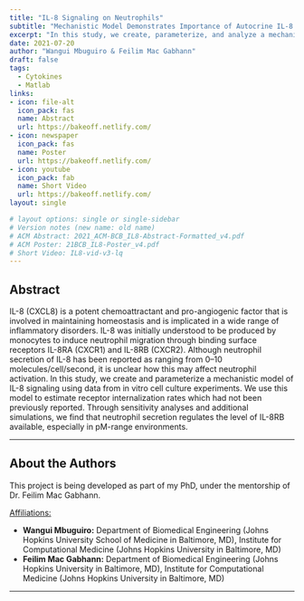 ```yaml
---
title: "IL-8 Signaling on Neutrophils"
subtitle: "Mechanistic Model Demonstrates Importance of Autocrine IL-8 Secretion by Neutrophils"
excerpt: "In this study, we create, parameterize, and analyze a mechanistic model of IL-8 signaling on neutrophils using data from in vitro cell culture experiments."
date: 2021-07-20
author: "Wangui Mbuguiro & Feilim Mac Gabhann"
draft: false
tags:
  - Cytokines
  - Matlab
links:
- icon: file-alt
  icon_pack: fas
  name: Abstract
  url: https://bakeoff.netlify.com/
- icon: newspaper
  icon_pack: fas
  name: Poster
  url: https://bakeoff.netlify.com/
- icon: youtube
  icon_pack: fab
  name: Short Video
  url: https://bakeoff.netlify.com/
layout: single

# layout options: single or single-sidebar
# Version notes (new name: old name)
# ACM Abstract: 2021_ACM-BCB_IL8-Abstract-Formatted_v4.pdf
# ACM Poster: 21BCB_IL8-Poster_v4.pdf
# Short Video: IL8-vid-v3-lq
---
```

## Abstract

IL-8 (CXCL8) is a potent chemoattractant and pro-angiogenic factor that is involved in maintaining homeostasis and is implicated in a wide range of inflammatory disorders. IL-8 was initially understood to be produced by monocytes to induce neutrophil migration through binding surface receptors IL-8RA (CXCR1) and IL-8RB (CXCR2). Although neutrophil secretion of IL-8 has been reported as ranging from 0–10 molecules/cell/second, it is unclear how this may affect neutrophil activation. In this study, we create and parameterize a mechanistic model of IL-8 signaling using data from in vitro cell culture experiments. We use this model to estimate receptor internalization rates which had not been previously reported. Through sensitivity analyses and additional simulations, we find that neutrophil secretion regulates the level of IL-8RB available, especially in pM-range environments.


---
## About the Authors

This project is being developed as part of my PhD, under the mentorship of Dr. Feilim Mac Gabhann. 

<u>Affiliations:</u> 
- <b>Wangui Mbuguiro:</b>  Department of Biomedical Engineering (Johns Hopkins University School of Medicine in Baltimore, MD), Institute for Computational Medicine (Johns Hopkins University in Baltimore, MD)
- <b>Feilim Mac Gabhann:</b>  Department of Biomedical Engineering (Johns Hopkins University in Baltimore, MD), Institute for Computational Medicine (Johns Hopkins University in Baltimore, MD)

---


